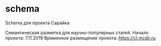 # schema
Schema для проекта Сарайка

Семантическая разметка для научно-популярных статей.
Начало проекта: 7.11.2019
Временное размещение проекта: https://cl.mcdir.ru
